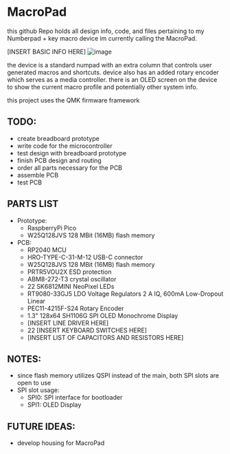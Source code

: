 # MacroPad

this github Repo holds all design info, code, and files pertaining to my Numberpad + key macro device im currently calling the MacroPad. 

[INSERT BASIC INFO HERE]
![image](https://github.com/user-attachments/assets/0c653a97-d454-48dd-b54b-8fcd71780e4e)

the device is a standard numpad with an extra column that controls user generated macros and shortcuts. device also has an added rotary encoder which serves as a media controller. there is an OLED screen on the device to show the current macro profile and potentially other system info.

this project uses the QMK firmware framework


## TODO:
- create breadboard prototype
- write code for the microcontroller
- test design with breadboard prototype
- finish PCB design and routing
- order all parts necessary for the PCB
- assemble PCB
- test PCB

## PARTS LIST
- Prototype:
  * RaspberryPi Pico
  * W25Q128JVS 128 MBit (16MB) flash memory
- PCB:
  * RP2040 MCU
  * HRO-TYPE-C-31-M-12 USB-C connector
  * W25Q128JVS 128 MBit (16MB) flash memory
  * PRTR5VOU2X ESD protection
  * ABM8-272-T3 crystal oscillator
  * 22 SK6812MINI NeoPixel LEDs
  * RT9080-33GJ5 LDO Voltage Regulators 2 A IQ, 600mA Low-Dropout Linear
  * PEC11-4215F-S24 Rotary Encoder
  * 1.3" 128x64 SH1106G SPI OLED Monochrome Display
  * [INSERT LINE DRIVER HERE]
  * 22 [INSERT KEYBOARD SWITCHES HERE]
  * [INSERT LIST OF CAPACITORS AND RESISTORS HERE]

## NOTES:
- since flash memory utilizes QSPI instead of the main, both SPI slots are open to use
- SPI slot usage:
    * SPI0: SPI interface for bootloader
    * SPI1: OLED Display

## FUTURE IDEAS:
- develop housing for MacroPad
